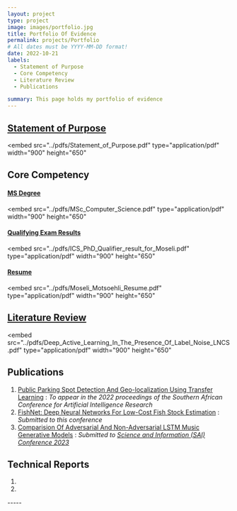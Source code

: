 ```yaml
---
layout: project
type: project
image: images/portfolio.jpg
title: Portfolio Of Evidence
permalink: projects/Portfolio
# All dates must be YYYY-MM-DD format!
date: 2022-10-21
labels:
  - Statement of Purpose
  - Core Competency
  - Literature Review
  - Publications

summary: This page holds my portfolio of evidence
---
```



## <a href='../pdfs/Statement_of_Purpose.pdf'>Statement of Purpose</a>

<embed
    src="../pdfs/Statement_of_Purpose.pdf" 
    type="application/pdf"
    width="900"
    height="650"
>

## Core Competency

#### <a href="../pdfs/MSc_Computer_Science.pdf">MS Degree</a>

<embed
    src="../pdfs/MSc_Computer_Science.pdf" 
    type="application/pdf"
    width="900"
    height="650"
>

#### <a href="../pdfs/ICS_PhD_Qualifier_result_for_Moseli.pdf">Qualifying Exam Results</a>

<embed 
    src="../pdfs/ICS_PhD_Qualifier_result_for_Moseli.pdf" 
    type="application/pdf"
    width="900"
    height="650"
>

#### <a href="../pdfs/Moseli_Motsoehli_Resume.pdf">Resume</a>

<embed 
    src="../pdfs/Moseli_Motsoehli_Resume.pdf" 
    type="application/pdf"
    width="900"
    height="650"
>

## <a href='../pdfs/Deep_Active_Learning_In_The_Presence_Of_Label_Noise_LNCS.pdf'>Literature Review</a>

<embed 
    src="../pdfs/Deep_Active_Learning_In_The_Presence_Of_Label_Noise_LNCS.pdf" 
    type="application/pdf"
    width="900"
    height="650"
>

## Publications

<ol>
    <li><a href = "https://arxiv.org/abs/2209.00213">Public Parking Spot Detection And Geo-localization Using Transfer Learning</a> : <i>To appear in the 2022 proceedings of the Southern African Conference for Artificial Intelligence Research</i></li>
    <li><a href="../pdfs/FishNet__Deep_Neural_Networks_For_Low_Cost_Fish_Stock_Estimation.pdf">FishNet: Deep Neural Networks For Low-Cost Fish Stock Estimation</a> : <i>Submitted to this conference</i></li>
    <li><a href="../pdfs/Comparision_Of_Adversarial_And_Non_Adversarial_LSTM_Music_Generative_Models_SAI.pdf">Comparision Of Adversarial And Non-Adversarial LSTM Music Generative Models</a> : <i>Submitted to <a href='https://saiconference.com/Computing'>Science and Information (SAI) Conference 2023</a></i></li>
</ol>

## Technical Reports

<ol>
    <li></li>
    <li></li>
</ol>
-----
